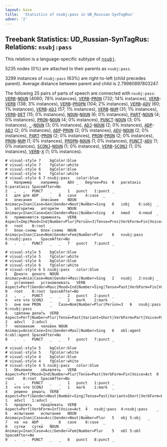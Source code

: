 ```yaml
---
layout: base
title:  'Statistics of nsubj:pass in UD_Russian-SynTagRus'
udver: '2'
---
```


## Treebank Statistics: UD_Russian-SynTagRus: Relations: `nsubj:pass`

This relation is a language-specific subtype of <tt><a href="ru_syntagrus-dep-nsubj.html">nsubj</a></tt>.

5235 nodes (0%) are attached to their parents as `nsubj:pass`.

3299 instances of `nsubj:pass` (63%) are right-to-left (child precedes parent).
Average distance between parent and child is 2.79980897803247.

The following 25 pairs of parts of speech are connected with `nsubj:pass`: <tt><a href="ru_syntagrus-pos-VERB.html">VERB</a></tt>-<tt><a href="ru_syntagrus-pos-NOUN.html">NOUN</a></tt> (4060; 78% instances), <tt><a href="ru_syntagrus-pos-VERB.html">VERB</a></tt>-<tt><a href="ru_syntagrus-pos-PRON.html">PRON</a></tt> (732; 14% instances), <tt><a href="ru_syntagrus-pos-VERB.html">VERB</a></tt>-<tt><a href="ru_syntagrus-pos-VERB.html">VERB</a></tt> (138; 3% instances), <tt><a href="ru_syntagrus-pos-VERB.html">VERB</a></tt>-<tt><a href="ru_syntagrus-pos-PROPN.html">PROPN</a></tt> (104; 2% instances), <tt><a href="ru_syntagrus-pos-VERB.html">VERB</a></tt>-<tt><a href="ru_syntagrus-pos-ADV.html">ADV</a></tt> (60; 1% instances), <tt><a href="ru_syntagrus-pos-VERB.html">VERB</a></tt>-<tt><a href="ru_syntagrus-pos-ADJ.html">ADJ</a></tt> (57; 1% instances), <tt><a href="ru_syntagrus-pos-VERB.html">VERB</a></tt>-<tt><a href="ru_syntagrus-pos-NUM.html">NUM</a></tt> (31; 1% instances), <tt><a href="ru_syntagrus-pos-VERB.html">VERB</a></tt>-<tt><a href="ru_syntagrus-pos-DET.html">DET</a></tt> (15; 0% instances), <tt><a href="ru_syntagrus-pos-NOUN.html">NOUN</a></tt>-<tt><a href="ru_syntagrus-pos-NOUN.html">NOUN</a></tt> (6; 0% instances), <tt><a href="ru_syntagrus-pos-PART.html">PART</a></tt>-<tt><a href="ru_syntagrus-pos-NOUN.html">NOUN</a></tt> (4; 0% instances), <tt><a href="ru_syntagrus-pos-PRON.html">PRON</a></tt>-<tt><a href="ru_syntagrus-pos-NOUN.html">NOUN</a></tt> (4; 0% instances), <tt><a href="ru_syntagrus-pos-PUNCT.html">PUNCT</a></tt>-<tt><a href="ru_syntagrus-pos-NOUN.html">NOUN</a></tt> (3; 0% instances), <tt><a href="ru_syntagrus-dep-_.html">_</a></tt>-<tt><a href="ru_syntagrus-pos-NOUN.html">NOUN</a></tt> (3; 0% instances), <tt><a href="ru_syntagrus-pos-ADJ.html">ADJ</a></tt>-<tt><a href="ru_syntagrus-pos-NOUN.html">NOUN</a></tt> (2; 0% instances), <tt><a href="ru_syntagrus-pos-ADP.html">ADP</a></tt>-<tt><a href="ru_syntagrus-pos-ADJ.html">ADJ</a></tt> (2; 0% instances), <tt><a href="ru_syntagrus-pos-ADP.html">ADP</a></tt>-<tt><a href="ru_syntagrus-pos-PRON.html">PRON</a></tt> (2; 0% instances), <tt><a href="ru_syntagrus-pos-ADV.html">ADV</a></tt>-<tt><a href="ru_syntagrus-pos-NOUN.html">NOUN</a></tt> (2; 0% instances), <tt><a href="ru_syntagrus-pos-PART.html">PART</a></tt>-<tt><a href="ru_syntagrus-pos-PRON.html">PRON</a></tt> (2; 0% instances), <tt><a href="ru_syntagrus-pos-PRON.html">PRON</a></tt>-<tt><a href="ru_syntagrus-pos-PRON.html">PRON</a></tt> (2; 0% instances), <tt><a href="ru_syntagrus-pos-PRON.html">PRON</a></tt>-<tt><a href="ru_syntagrus-pos-NUM.html">NUM</a></tt> (1; 0% instances), <tt><a href="ru_syntagrus-pos-PROPN.html">PROPN</a></tt>-<tt><a href="ru_syntagrus-pos-NOUN.html">NOUN</a></tt> (1; 0% instances), <tt><a href="ru_syntagrus-pos-PUNCT.html">PUNCT</a></tt>-<tt><a href="ru_syntagrus-pos-ADV.html">ADV</a></tt> (1; 0% instances), <tt><a href="ru_syntagrus-pos-SCONJ.html">SCONJ</a></tt>-<tt><a href="ru_syntagrus-pos-NOUN.html">NOUN</a></tt> (1; 0% instances), <tt><a href="ru_syntagrus-pos-VERB.html">VERB</a></tt>-<tt><a href="ru_syntagrus-pos-SCONJ.html">SCONJ</a></tt> (1; 0% instances), <tt><a href="ru_syntagrus-pos-VERB.html">VERB</a></tt>-<tt><a href="ru_syntagrus-pos-X.html">X</a></tt> (1; 0% instances).


~~~ conllu
# visual-style 7	bgColor:blue
# visual-style 7	fgColor:white
# visual-style 6	bgColor:blue
# visual-style 6	fgColor:white
# visual-style 6 7 nsubj:pass	color:blue
1	Например	например	ADV	_	Degree=Pos	6	parataxis	6:parataxis	SpaceAfter=No
2	,	,	PUNCT	_	_	1	punct	1:punct	_
3	для	для	ADP	_	_	4	case	4:case	_
4	описания	описание	NOUN	_	Animacy=Inan|Case=Gen|Gender=Neut|Number=Sing	6	iobj	6:iobj	_
5	алгоритма	алгоритм	NOUN	_	Animacy=Inan|Case=Gen|Gender=Masc|Number=Sing	4	nmod	4:nmod	_
6	применяются	применять	VERB	_	Aspect=Imp|Mood=Ind|Number=Plur|Person=3|Tense=Pres|VerbForm=Fin|Voice=Pass	0	root	0:root	_
7	блок-схемы	блок-схема	NOUN	_	Animacy=Inan|Case=Nom|Gender=Fem|Number=Plur	6	nsubj:pass	6:nsubj:pass	SpaceAfter=No
8	.	.	PUNCT	_	_	7	punct	7:punct	_

~~~


~~~ conllu
# visual-style 5	bgColor:blue
# visual-style 5	fgColor:white
# visual-style 6	bgColor:blue
# visual-style 6	fgColor:white
# visual-style 6 5 nsubj:pass	color:blue
1	Донато	донато	NOUN	_	Animacy=Anim|Case=Nom|Gender=Masc|Number=Sing	2	nsubj	2:nsubj	_
2	установил	устанавливать	VERB	_	Aspect=Perf|Gender=Masc|Mood=Ind|Number=Sing|Tense=Past|VerbForm=Fin|Voice=Act	0	root	0:root	SpaceAfter=No
3	,	,	PUNCT	_	_	2	punct	2:punct	_
4	что	что	SCONJ	_	_	2	mark	2:mark	_
5	они	они	PRON	_	Case=Nom|Number=Plur|Person=3	6	nsubj:pass	6:nsubj:pass	_
6	сделаны	делать	VERB	_	Aspect=Perf|Number=Plur|Tense=Past|Variant=Short|VerbForm=Part|Voice=Pass	2	advcl	2:advcl	_
7	человеком	человек	NOUN	_	Animacy=Anim|Case=Ins|Gender=Masc|Number=Sing	6	obl:agent	6:obl:agent	SpaceAfter=No
8	.	.	PUNCT	_	_	7	punct	7:punct	_

~~~


~~~ conllu
# visual-style 5	bgColor:blue
# visual-style 5	fgColor:white
# visual-style 4	bgColor:blue
# visual-style 4	fgColor:white
# visual-style 4 5 nsubj:pass	color:blue
1	Объявили	объявлять	VERB	_	Aspect=Perf|Mood=Ind|Number=Plur|Tense=Past|VerbForm=Fin|Voice=Act	0	root	0:root	SpaceAfter=No
2	,	,	PUNCT	_	_	1	punct	1:punct	_
3	что	что	SCONJ	_	_	1	mark	1:mark	_
4	решено	решать	VERB	_	Aspect=Perf|Gender=Neut|Number=Sing|Tense=Past|Variant=Short|VerbForm=Part|Voice=Pass	1	advcl	1:advcl	_
5	продлить	продлевать	VERB	_	Aspect=Perf|VerbForm=Inf|Voice=Act	4	nsubj:pass	4:nsubj:pass	_
6	испытания	испытание	NOUN	_	Animacy=Inan|Case=Acc|Gender=Neut|Number=Plur	5	obj	5:obj	_
7	на	на	ADP	_	_	8	case	8:case	_
8	сутки	сутки	NOUN	_	Animacy=Inan|Case=Acc|Gender=Fem|Number=Plur	5	obl	5:obl	SpaceAfter=No
9	.	.	PUNCT	_	_	8	punct	8:punct	_

~~~


